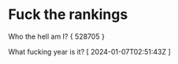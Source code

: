 # Fuck the rankings

Who the hell am I?
{ 528705 }

What fucking year is it?
[ 2024-01-07T02:51:43Z ]
